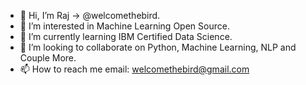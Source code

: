 - 👋 Hi, I’m Raj -> @welcomethebird.
- 👀 I’m interested in Machine Learning Open Source.
- 🌱 I’m currently learning IBM Certified Data Science.
- 💞️ I’m looking to collaborate on Python, Machine Learning, NLP and Couple More. 
- 📫 How to reach me email: welcomethebird@gmail.com

<!---
welcomethebird/welcomethebird is a ✨ special ✨ repository because its `README.md` (this file) appears on your GitHub profile.
You can click the Preview link to take a look at your changes.
--->
